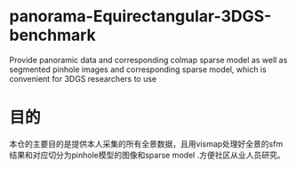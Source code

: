 # panorama-Equirectangular-3DGS-benchmark
Provide panoramic data and corresponding colmap sparse model as well as segmented pinhole images and corresponding sparse model, which is convenient for 3DGS researchers to use
# 目的  
本仓的主要目的是提供本人采集的所有全景数据，且用vismap处理好全景的sfm结果和对应切分为pinhole模型的图像和sparse model .方便社区从业人员研究。  
